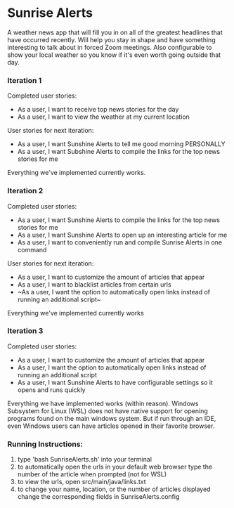 # Sunrise Alerts
A weather news app that will fill you in on all of the greatest headlines that have occurred recently. Will help you stay in shape and have something interesting to talk about in forced Zoom meetings. Also configurable to show your local weather so you know if it's even worth going outside that day.

### Iteration 1
Completed user stories:
  - As a user, I want to receive top news stories for the day
  - As a user, I want to view the weather at my current location

User stories for next iteration:
  - As a user, I want Sunshine Alerts to tell me good morning PERSONALLY
  - As a user, I want Subshine Alerts to compile the links for the top news stories for me
 
Everything we've implemented currently works.

### Iteration 2
Completed user stories:
  - As a user, I want Sunshine Alerts to compile the links for the top news stories for me
  - As a user, I want Sunshine Alerts to open up an interesting article for me
  - As a user, I want to conveniently run and compile Sunrise Alerts in one command

User stories for next iteration:
  - As a user, I want to customize the amount of articles that appear
  - As a user, I want to blacklist articles from certain urls
  - ~As a user, I want the option to automatically open links instead of running an additional script~ 

Everything we've implemented currently works

### Iteration 3
Completed user stories:
 - As a user, I want to customize the amount of articles that appear
 - As a user, I want the option to automatically open links instead of running an additional script
 - As a user, I want Sunshine Alerts to have configurable settings so it opens and runs quickly

Everything we have implemented works (within reason). Windows Subsystem for Linux (WSL) does not have native support for opening programs found on the main windows system. But if run through an IDE, even Windows users can have articles opened in their favorite browser. 


### Running Instructions: 
1. type 'bash SunriseAlerts.sh' into your terminal
1. to automatically open the urls in your default web browser type the number of the article when prompted (not for WSL)
1. to view the urls, open src/main/java/links.txt
1. to change your name, location, or the number of articles displayed change the corresponding fields in SunriseAlerts.config
